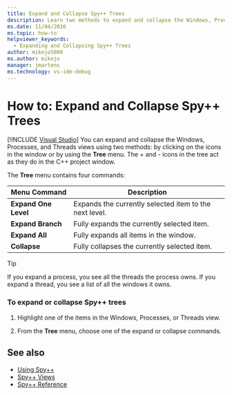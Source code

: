 ```yaml
---
title: Expand and Collapse Spy++ Trees
description: Learn two methods to expand and collapse the Windows, Processes, and Threads views. You can click on the icons in the window or use the Tree menu.   
ms.date: 11/04/2016
ms.topic: how-to
helpviewer_keywords: 
  - Expanding and Collapsing Spy++ Trees
author: mikejo5000
ms.author: mikejo
manager: jmartens
ms.technology: vs-ide-debug
---
```

# How to: Expand and Collapse Spy++ Trees

 [!INCLUDE [Visual Studio](~/includes/applies-to-version/vs-windows-only.md)]
You can expand and collapse the Windows, Processes, and Threads views using two methods: by clicking on the icons in the window or by using the **Tree** menu. The + and - icons in the tree act as they do in the C++ project window.

 The **Tree** menu contains four commands:

|Menu Command|Description|
|------------------|-----------------|
|**Expand One Level**|Expands the currently selected item to the next level.|
|**Expand Branch**|Fully expands the currently selected item.|
|**Expand All**|Fully expands all items in the window.|
|**Collapse**|Fully collapses the currently selected item.|

> [!TIP]
> If you expand a process, you see all the threads the process owns. If you expand a thread, you see a list of all the windows it owns.

### To expand or collapse Spy++ trees

1. Highlight one of the items in the Windows, Processes, or Threads view.

2. From the **Tree** menu, choose one of the expand or collapse commands.

## See also
- [Using Spy++](../debugger/using-spy-increment.md)
- [Spy++ Views](../debugger/spy-increment-views.md)
- [Spy++ Reference](../debugger/spy-increment-reference.md)